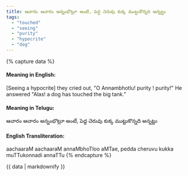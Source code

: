 ```yaml
---
title: ఆచారం ఆచారం అన్నంభొట్లూ అంటే, పెద్ద చెరువు కుక్క ముట్టుకొన్నది అన్నట్టు
tags:
  - "touched"
  - "seeing"
  - "purity"
  - "hypocrite"
  - "dog"
---
```


{% capture data %}
#### Meaning in English:
[Seeing a hypocrite] they cried out, "O Annambhotlu! purity ! purity!" He answered "Alas! a dog has touched the big tank."

#### Meaning in Telugu:
ఆచారం ఆచారం అన్నంభొట్లూ అంటే, పెద్ద చెరువు కుక్క ముట్టుకొన్నది అన్నట్టు

#### English Transliteration:
aachaaraM aachaaraM annaMbhoTloo aMTae, pedda cheruvu kukka muTTukonnadi annaTTu
{% endcapture %}

{{ data | markdownify }}

